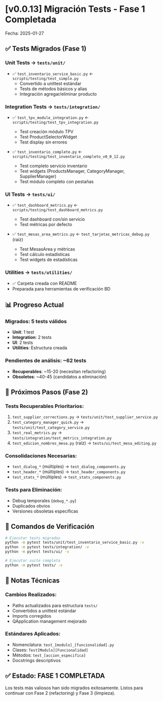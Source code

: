 # [v0.0.13] Migración Tests - Fase 1 Completada

Fecha: 2025-01-27

## ✅ Tests Migrados (Fase 1)

### Unit Tests → `tests/unit/`
- ✅ `test_inventario_service_basic.py` ← `scripts/testing/test_simple.py`
  - Convertido a unittest estándar
  - Tests de métodos básicos y alias
  - Integración agregar/eliminar producto

### Integration Tests → `tests/integration/`
- ✅ `test_tpv_module_integration.py` ← `scripts/testing/test_tpv_integration.py`
  - Test creación módulo TPV
  - Test ProductSelectorWidget
  - Test display sin errores

- ✅ `test_inventario_complete.py` ← `scripts/testing/test_inventario_completo_v0_0_12.py`
  - Test completo servicio inventario
  - Test widgets (ProductsManager, CategoryManager, SupplierManager)
  - Test módulo completo con pestañas

### UI Tests → `tests/ui/`
- ✅ `test_dashboard_metrics.py` ← `scripts/testing/test_dashboard_metrics.py`
  - Test dashboard con/sin servicio
  - Test métricas por defecto

- ✅ `test_mesas_area_metrics.py` ← `test_tarjetas_metricas_debug.py` (raíz)
  - Test MesasArea y métricas
  - Test cálculo estadísticas
  - Test widgets de estadísticas

### Utilities → `tests/utilities/`
- ✅ Carpeta creada con README
- Preparada para herramientas de verificación BD

## 📊 Progreso Actual

### Migrados: 5 tests válidos
- **Unit**: 1 test
- **Integration**: 2 tests  
- **UI**: 2 tests
- **Utilities**: Estructura creada

### Pendientes de análisis: ~62 tests
- **Recuperables**: ~15-20 (necesitan refactoring)
- **Obsoletos**: ~40-45 (candidatos a eliminación)

## 🎯 Próximos Pasos (Fase 2)

### Tests Recuperables Prioritarios:
1. `test_supplier_corrections.py` → `tests/unit/test_supplier_service.py`
2. `test_category_manager_quick.py` → `tests/unit/test_category_service.py`
3. `test_real_metrics.py` → `tests/integration/test_metrics_integration.py`
4. `test_edicion_nombres_mesa.py` (raíz) → `tests/ui/test_mesa_editing.py`

### Consolidaciones Necesarias:
- `test_dialog_*` (múltiples) → `test_dialog_components.py`
- `test_header_*` (múltiples) → `test_header_components.py`
- `test_stats_*` (múltiples) → `test_stats_components.py`

### Tests para Eliminación:
- Debug temporales (`debug_*.py`)
- Duplicados obvios
- Versiones obsoletas específicas

## 🔧 Comandos de Verificación

```bash
# Ejecutar tests migrados
python -m pytest tests/unit/test_inventario_service_basic.py -v
python -m pytest tests/integration/ -v
python -m pytest tests/ui/ -v

# Ejecutar suite completa
python -m pytest tests/ -v
```

## 📝 Notas Técnicas

### Cambios Realizados:
- Paths actualizados para estructura `tests/`
- Convertidos a unittest estándar
- Imports corregidos
- QApplication management mejorado

### Estándares Aplicados:
- Nomenclatura: `test_[modulo]_[funcionalidad].py`
- Clases: `Test[Modulo][Funcionalidad]`
- Métodos: `test_[accion_especifica]`
- Docstrings descriptivos

## ✅ Estado: FASE 1 COMPLETADA

Los tests más valiosos han sido migrados exitosamente. 
Listos para continuar con Fase 2 (refactoring) y Fase 3 (limpieza).